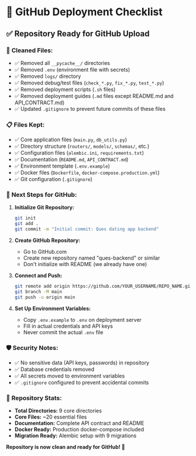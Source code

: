 # 🚀 GitHub Deployment Checklist

## ✅ Repository Ready for GitHub Upload

### 📁 **Cleaned Files:**
- ✅ Removed all `__pycache__/` directories
- ✅ Removed `.env` (environment file with secrets)
- ✅ Removed `logs/` directory
- ✅ Removed debug/test files (`check_*.py`, `fix_*.py`, `test_*.py`)
- ✅ Removed deployment scripts (`.sh` files)
- ✅ Removed deployment guides (`.md` files except README.md and API_CONTRACT.md)
- ✅ Updated `.gitignore` to prevent future commits of these files

### 📋 **Files Kept:**
- ✅ Core application files (`main.py`, `db_utils.py`)
- ✅ Directory structure (`routers/`, `models/`, `schemas/`, etc.)
- ✅ Configuration files (`alembic.ini`, `requirements.txt`)
- ✅ Documentation (`README.md`, `API_CONTRACT.md`)
- ✅ Environment template (`.env.example`)
- ✅ Docker files (`Dockerfile`, `docker-compose.production.yml`)
- ✅ Git configuration (`.gitignore`)

### 🔧 **Next Steps for GitHub:**

1. **Initialize Git Repository:**
   ```bash
   git init
   git add .
   git commit -m "Initial commit: Ques dating app backend"
   ```

2. **Create GitHub Repository:**
   - Go to GitHub.com
   - Create new repository named "ques-backend" or similar
   - Don't initialize with README (we already have one)

3. **Connect and Push:**
   ```bash
   git remote add origin https://github.com/YOUR_USERNAME/REPO_NAME.git
   git branch -M main
   git push -u origin main
   ```

4. **Set Up Environment Variables:**
   - Copy `.env.example` to `.env` on deployment server
   - Fill in actual credentials and API keys
   - Never commit the actual `.env` file

### 🛡️ **Security Notes:**
- ✅ No sensitive data (API keys, passwords) in repository
- ✅ Database credentials removed
- ✅ All secrets moved to environment variables
- ✅ `.gitignore` configured to prevent accidental commits

### 🎯 **Repository Stats:**
- **Total Directories:** 9 core directories
- **Core Files:** ~20 essential files
- **Documentation:** Complete API contract and README
- **Docker Ready:** Production docker-compose included
- **Migration Ready:** Alembic setup with 9 migrations

**Repository is now clean and ready for GitHub! 🎉**
